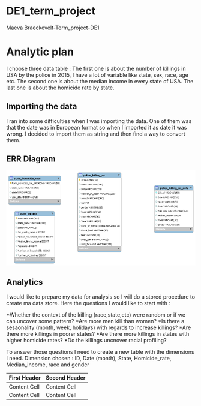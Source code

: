 # DE1_term_project
Maeva Braeckevelt-Term_project-DE1
# Analytic plan #

I choose three data table : The first one is about the number of killings in USA by the police in 2015, I have a lot of variable like state, sex, race, age etc.
The second one is about the median income in every state of USA.
The last one is about the homicide rate by state.

## Importing the data

I ran into some difficulties when I was importing the data.
One of them was that the date was in European format so when I imported it as date it was wrong.
I decided to import them as string and then find a way to convert them.

## ERR Diagram 

![picture alt](https://github.com/Maeva2408/DE1_term_project/blob/main/ERR_Diagram_kills_data.png "ERR Diagram - Police Killing in US in 2015 ")


## Analytics

I would like to prepare my data for analysis so I will do a stored procedure to create ma data store.
Here the questions I would like to start with :

*Whether the context of the killing (race,state,etc) were random or if we can uncover some pattern?
*Are more men kill than women?
*Is there a sesaonality (month, week, holidays) with regards to increase killings?
*Are there more killings in poorer states?
*Are there more killings in states with higher homicide rates?
*Do the killings uncnover racial profiling?

To answer those questions I need to create a new table with the dimensions I need.
Dimension chosen : ID, Date (month), State, Homicide_rate, Median_income, race and gender

First Header  | Second Header
------------- | -------------
Content Cell  | Content Cell
Content Cell  | Content Cell











